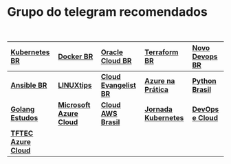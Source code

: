 # Grupo do telegram recomendados

<br>

|[**Kubernetes BR**](https://t.me/kubernetesbr)|[**Docker BR**](https://t.me/dockerbr)|[**Oracle Cloud BR**](https://t.me/GUOCB)|[**Terraform BR**](https://t.me/terraformbr)|[**Novo Devops BR**](https://t.me/novodevopsbr)|
|:-|:-|:-|:-|:-|
|[**Ansible BR**](https://t.me/ansiblebr)|[**LINUXtips**](https://t.me/canalLINUXtips)|[**Cloud Evangelist BR**](https://t.me/cloudevangelist)|[**Azure na Prática**](https://t.me/azurenapratica)|[**Python Brasil**](https://t.me/pythonbrasil)|
|[**Golang Estudos**](https://t.me/grupoDeEstudosGolang)|[**Microsoft Azure Cloud**](https://t.me/microsoftazurecloud)|[**Cloud AWS Brasil**](https://t.me/cloudAWSbrasil)|[**Jornada Kubernetes**](https://t.me/jornadakubernetes)|[**DevOps e Cloud**](https://t.me/clouddevops10)|
|[**TFTEC Azure Cloud**](https://t.me/tfteconline)| | | | |







